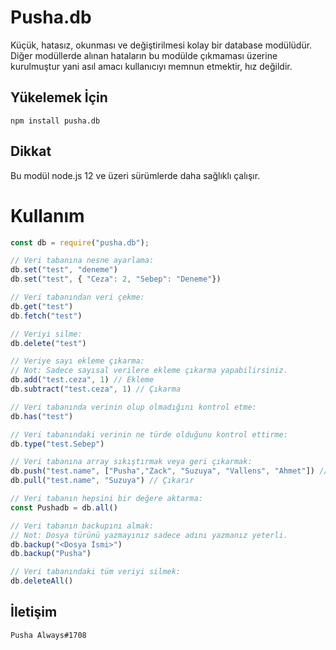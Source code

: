 # Pusha.db
Küçük, hatasız, okunması ve değiştirilmesi kolay bir database modülüdür. Diğer modüllerde alınan hataların bu modülde çıkmaması üzerine kurulmuştur yani asıl amacı kullanıcıyı memnun etmektir, hız değildir. 

## Yükelemek İçin
```npm
npm install pusha.db
```

## Dikkat
Bu modül node.js 12 ve üzeri sürümlerde daha sağlıklı çalışır.

# Kullanım
```js
const db = require("pusha.db");

// Veri tabanına nesne ayarlama:
db.set("test", "deneme")
db.set("test", { "Ceza": 2, "Sebep": "Deneme"})

// Veri tabanından veri çekme:
db.get("test")
db.fetch("test")

// Veriyi silme:
db.delete("test")

// Veriye sayı ekleme çıkarma: 
// Not: Sadece sayısal verilere ekleme çıkarma yapabilirsiniz.
db.add("test.ceza", 1) // Ekleme
db.subtract("test.ceza", 1) // Çıkarma

// Veri tabanında verinin olup olmadığını kontrol etme:
db.has("test")

// Veri tabanındaki verinin ne türde olduğunu kontrol ettirme:
db.type("test.Sebep")

// Veri tabanına array sıkıştırmak veya geri çıkarmak:
db.push("test.name", ["Pusha","Zack", "Suzuya", "Vallens", "Ahmet"]) // Sıkıştırır
db.pull("test.name", "Suzuya") // Çıkarır

// Veri tabanın hepsini bir değere aktarma:
const Pushadb = db.all()

// Veri tabanın backupını almak:
// Not: Dosya türünü yazmayınız sadece adını yazmanız yeterli.
db.backup("<Dosya İsmi>")
db.backup("Pusha")

// Veri tabanındaki tüm veriyi silmek:
db.deleteAll()
```

## İletişim
`Pusha Always#1708`
